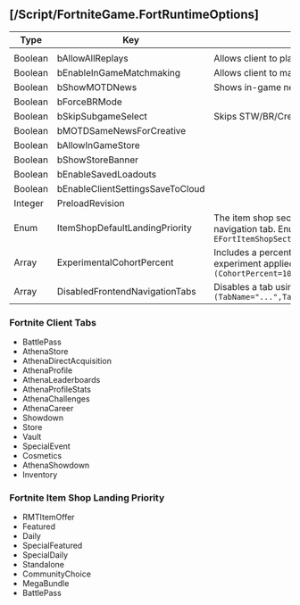 ## [/Script/FortniteGame.FortRuntimeOptions]

| Type | Key | Note |
| - | - | - |
| | | |
| Boolean | bAllowAllReplays | Allows client to play old replays |
| Boolean | bEnableInGameMatchmaking | Allows client to matchmake |
| Boolean | bShowMOTDNews | Shows in-game news |
| Boolean | bForceBRMode | |
| Boolean | bSkipSubgameSelect | Skips STW/BR/Creative game selection screen |
| Boolean | bMOTDSameNewsForCreative | |
| Boolean | bAllowInGameStore | |
| Boolean | bShowStoreBanner | |
| Boolean | bEnableSavedLoadouts | |
| Boolean | bEnableClientSettingsSaveToCloud | |
| Integer | PreloadRevision | |
| Enum | ItemShopDefaultLandingPriority | The item shop section to open to when selecting the Item Shop navigation tab. Enum example: `EFortItemShopSection::ShopSection` |
| Array | ExperimentalCohortPercent | Includes a percent value for how many users will get the experiment applied, and an int for the actual experiment. Model: `(CohortPercent=100,ExperimentNum=30)` |
| Array | DisabledFrontendNavigationTabs | Disables a tab using this model: `(TabName="...",TabState=EFortRuntimeOptionTabState::Hidden)` |


### Fortnite Client Tabs 
- BattlePass
- AthenaStore
- AthenaDirectAcquisition
- AthenaProfile
- AthenaLeaderboards
- AthenaProfileStats
- AthenaChallenges
- AthenaCareer
- Showdown
- Store
- Vault
- SpecialEvent
- Cosmetics
- AthenaShowdown
- Inventory

### Fortnite Item Shop Landing Priority
- RMTItemOffer
- Featured
- Daily
- SpecialFeatured
- SpecialDaily
- Standalone
- CommunityChoice
- MegaBundle
- BattlePass
